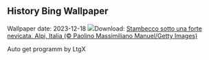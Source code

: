 ## History Bing Wallpaper
Wallpaper date: 2023-12-18
![](https://www.bing.com/th?id=OHR.KingAlps_IT-IT9812724645_UHD.jpg&w=1000)Download: [Stambecco sotto una forte nevicata, Alpi, Italia (© Paolino Massimiliano Manuel/Getty Images)](https://www.bing.com/th?id=OHR.KingAlps_IT-IT9812724645_UHD.jpg)

Auto get programm by LtgX
